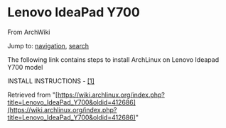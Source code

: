 # Lenovo IdeaPad Y700

From ArchWiki

Jump to: [navigation](#column-one), [search](#searchInput)

The following link contains steps to install ArchLinux on Lenovo Ideapad Y700 model

INSTALL INSTRUCTIONS - [[1]](http://mkeswani.blogspot.com/2015/12/install-archlinux-on-ideapad-y700.html)

Retrieved from "[https://wiki.archlinux.org/index.php?title=Lenovo_IdeaPad_Y700&oldid=412686](https://wiki.archlinux.org/index.php?title=Lenovo_IdeaPad_Y700&oldid=412686)"
